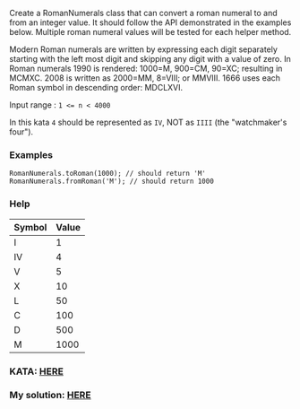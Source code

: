 ﻿Create a RomanNumerals class that can convert a roman numeral to and from an integer value. It should follow the API demonstrated in the examples below. Multiple roman numeral values will be tested for each helper method.

Modern Roman numerals are written by expressing each digit separately starting with the left most digit and skipping any digit with a value of zero. In Roman numerals 1990 is rendered: 1000=M, 900=CM, 90=XC; resulting in MCMXC. 2008 is written as 2000=MM, 8=VIII; or MMVIII. 1666 uses each Roman symbol in descending order: MDCLXVI.

Input range : ``1 <= n < 4000``

In this kata ``4`` should be represented as ``IV``, NOT as ``IIII`` (the "watchmaker's four").

### Examples
``RomanNumerals.toRoman(1000); // should return 'M'
RomanNumerals.fromRoman('M'); // should return 1000``

### Help
| Symbol | 	Value |
| --- | ---|
| I |	1 |
| IV |	4 |
| V |	5 |
| X |	10 |
| L |	50 |
| C |	100 |
| D |	500 |
| M |	1000 |

### KATA: [HERE](https://www.codewars.com/kata/51b66044bce5799a7f000003/train/csharp)
### My solution: [HERE](https://www.codewars.com/kata/reviews/60369583389fa900019d5a6b/groups/623f49ba5237e20001e93ce3)
